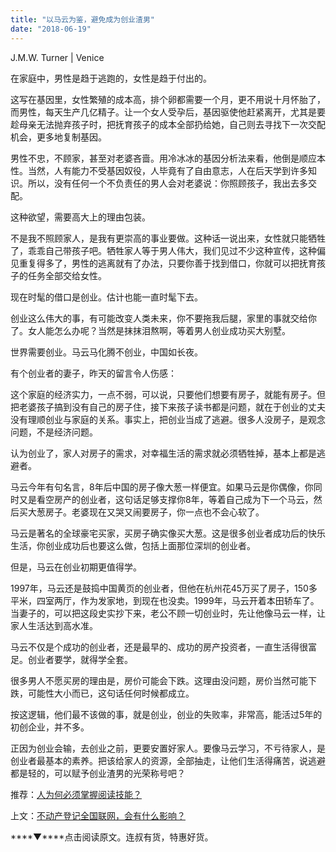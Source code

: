 ```yaml
---
title: "以马云为鉴，避免成为创业渣男"
date: "2018-06-19"
---
```


J.M.W. Turner | Venice

在家庭中，男性是趋于逃跑的，女性是趋于付出的。

这写在基因里，女性繁殖的成本高，排个卵都需要一个月，更不用说十月怀胎了，而男性，每天生产几亿精子。让一个女人受孕后，基因驱使他赶紧离开，尤其是要趁母亲无法抛弃孩子时，把抚育孩子的成本全部扔给她，自己则去寻找下一次交配机会，更多地复制基因。

男性不忠，不顾家，甚至对老婆吝啬。用冷冰冰的基因分析法来看，他倒是顺应本性。当然，人有能力不受基因奴役，人毕竟有了自由意志，人在后天学到许多知识。所以，没有任何一个不负责任的男人会对老婆说：你照顾孩子，我出去多交配。

这种欲望，需要高大上的理由包装。

不是我不照顾家人，是我有更崇高的事业要做。这种话一说出来，女性就只能牺牲了，乖乖自己带孩子吧。牺牲家人等于男人伟大，我们见过不少这种宣传，这种偏见重复得多了，男性的逃离就有了办法，只要你善于找到借口，你就可以把抚育孩子的任务全部交给女性。

现在时髦的借口是创业。估计也能一直时髦下去。

创业这么伟大的事，有可能改变人类未来，你不要拖我后腿，家里的事就交给你了。女人能怎么办呢？当然是抹抹泪熬啊，等着男人创业成功买大别墅。

世界需要创业。马云马化腾不创业，中国如长夜。

有个创业者的妻子，昨天的留言令人伤感：

这个家庭的经济实力，一点不弱，可以说，只要他们想要有房子，就能有房子。但把老婆孩子搞到没有自己的房子住，接下来孩子读书都是问题，就在于创业的丈夫没有理顺创业与家庭的关系。事实上，把创业当成了逃避。很多人没房子，是观念问题，不是经济问题。

认为创业了，家人对房子的需求，对幸福生活的需求就必须牺牲掉，基本上都是逃避者。

马云今年有句名言，8年后中国的房子像大葱一样便宜。如果马云是你偶像，你同时又是看空房产的创业者，这句话足够支撑你8年，等着自己成为下一个马云，然后买大葱房子。老婆现在又哭又闹要房子，你一点也不会心软了。

马云是著名的全球豪宅买家，买房子确实像买大葱。这是很多创业者成功后的快乐生活，你创业成功后也要这么做，包括上面那位深圳的创业者。

但是，马云在创业初期更值得学。

1997年，马云还是鼓捣中国黄页的创业者，但他在杭州花45万买了房子，150多平米，四室两厅，作为发家地，到现在也没卖。1999年，马云开着本田轿车了。当妻子的，可以把这段史实抄下来，老公不顾一切创业时，先让他像马云一样，让家人生活达到高水准。

马云不仅是个成功的创业者，还是最早的、成功的房产投资者，一直生活得很富足。创业者要学，就得学全套。

很多男人不愿买房的理由是，房价可能会下跌。这理由没问题，房价当然可能下跌，可能性大小而已，这句话任何时候都成立。

按这逻辑，他们最不该做的事，就是创业，创业的失败率，非常高，能活过5年的初创企业，并不多。

正因为创业会输，去创业之前，更要安置好家人。要像马云学习，不亏待家人，是创业者最基本的素养。把该给家人的资源，全部抽走，让他们生活得痛苦，说逃避都是轻的，可以赋予创业渣男的光荣称号吧？

推荐：[人为何必须掌握阅读技能？](http://mp.weixin.qq.com/s?__biz=MjM5NDU0Mjk2MQ==&mid=2651628474&idx=1&sn=cede850d9b00f5d6952ea1b4712d647e&chksm=bd7e27a48a09aeb2d3bd17a0834ece3e9bdd845de8269c1225900ce79a08f88a4630a434f6a9&scene=21#wechat_redirect)

上文：[不动产登记全国联网，会有什么影响？](http://mp.weixin.qq.com/s?__biz=MjM5NDU0Mjk2MQ==&mid=2651628513&idx=1&sn=e8e3861b5c337a35fb127d0ba76997c2&chksm=bd7e27ff8a09aee9e37d2e39d38141d249c6cf9989e72d9a6a3c6a7ad851936a7b1eae5a3bee&scene=21#wechat_redirect)

****▼****点击阅读原文。连叔有货，特惠好货。
